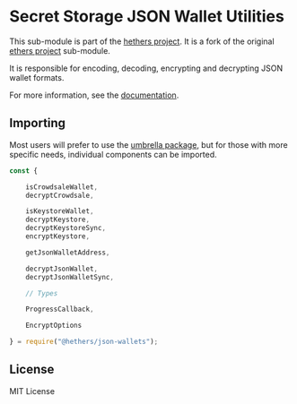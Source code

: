 Secret Storage JSON Wallet Utilities
====================================

This sub-module is part of the [hethers project](https://github.com/hashgraph/hethers.js). It is a fork of the original [ethers project](https://github.com/ethers-io/ethers.js) sub-module.

It is responsible for encoding, decoding, encrypting and decrypting JSON wallet
formats.

For more information, see the [documentation](https://docs.hedera.com/hethers/application-programming-interface/signers).


Importing
---------

Most users will prefer to use the [umbrella package](https://www.npmjs.com/package/@hashgraph/hethers),
but for those with more specific needs, individual components can be imported.

```javascript
const {

    isCrowdsaleWallet,
    decryptCrowdsale,

    isKeystoreWallet,
    decryptKeystore,
    decryptKeystoreSync,
    encryptKeystore,

    getJsonWalletAddress,

    decryptJsonWallet,
    decryptJsonWalletSync,

    // Types

    ProgressCallback,

    EncryptOptions

} = require("@hethers/json-wallets");
```


License
-------

MIT License
